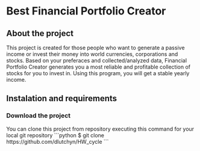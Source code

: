 <h1>Best Financial Portfolio Creator</h1>

<h2> About the project</h2>
This project is created for those people who want to generate a passive income
or invest their money into world currencies, corporations and stocks. Based on your preferaces and 
collected/analyzed data, Financial Portfolio Creator generates you a most reliable and profitable 
collection of stocks for you to invest in. Using this program, you will get a stable yearly income.

<h2>Instalation and requirements</h2>

<h3>Download the project</h3>
You can clone this project from repository executing this command for your local git repository
```python 
$ git clone https://github.com/dlutchyn/HW_cycle
```


